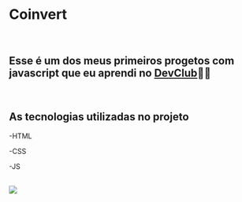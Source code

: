 <h1>Coinvert</h1>
<br>
<h2> Esse é um dos meus primeiros progetos com javascript que eu aprendi no <a href="https://aulas.devclub.com.br/">DevClub</a>👨‍💻</h2>
<br>
<h2> As tecnologias utilizadas no projeto </h2>
<p>-HTML</p>
<p>-CSS</p>
<p>-JS</p>
<br>
<img src="https://github.com/Ryan-pro10/convert-coin/commit/98cbb5840e2f7cc3a1fa965aea5e1de261711d5c">
